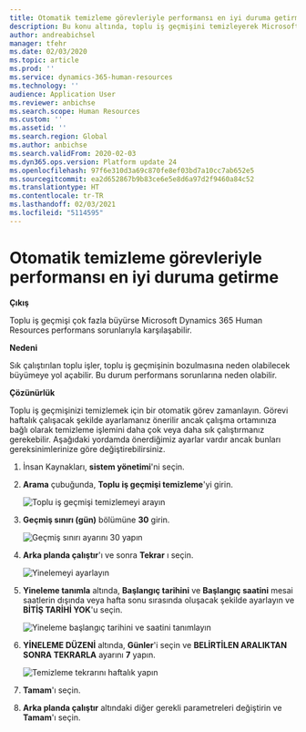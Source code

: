 ```yaml
---
title: Otomatik temizleme görevleriyle performansı en iyi duruma getirme
description: Bu konu altında, toplu iş geçmişini temizleyerek Microsoft Dynamics 365 Human Resources ile ilgili bazı performans sorunlarının nasıl çözüleceğini açıklamaktadır.
author: andreabichsel
manager: tfehr
ms.date: 02/03/2020
ms.topic: article
ms.prod: ''
ms.service: dynamics-365-human-resources
ms.technology: ''
audience: Application User
ms.reviewer: anbichse
ms.search.scope: Human Resources
ms.custom: ''
ms.assetid: ''
ms.search.region: Global
ms.author: anbichse
ms.search.validFrom: 2020-02-03
ms.dyn365.ops.version: Platform update 24
ms.openlocfilehash: 97f6e310d3a69c870fe8ef03bd7a10cc7ab652e5
ms.sourcegitcommit: ea2d652867b9b83ce6e5e8d6a97d2f9460a84c52
ms.translationtype: HT
ms.contentlocale: tr-TR
ms.lasthandoff: 02/03/2021
ms.locfileid: "5114595"
---
```

# <a name="optimize-performance-with-auto-cleanup-tasks"></a>Otomatik temizleme görevleriyle performansı en iyi duruma getirme

**Çıkış**

Toplu iş geçmişi çok fazla büyürse Microsoft Dynamics 365 Human Resources performans sorunlarıyla karşılaşabilir.

**Nedeni**

Sık çalıştırılan toplu işler, toplu iş geçmişinin bozulmasına neden olabilecek büyümeye yol açabilir. Bu durum performans sorunlarına neden olabilir. 

**Çözünürlük**

Toplu iş geçmişinizi temizlemek için bir otomatik görev zamanlayın. Görevi haftalık çalışacak şekilde ayarlamanız önerilir ancak çalışma ortamınıza bağlı olarak temizleme işlemini daha çok veya daha sık çalıştırmanız gerekebilir. Aşağıdaki yordamda önerdiğimiz ayarlar vardır ancak bunları gereksinimlerinize göre değiştirebilirsiniz.

1. İnsan Kaynakları, **sistem yönetimi**'ni seçin.

2. **Arama** çubuğunda, **Toplu iş geçmişi temizleme**'yi girin.

   ![Toplu iş geçmişi temizlemeyi arayın](media/talent-batch-history-cleanup-search-bar.png)

3. **Geçmiş sınırı (gün)** bölümüne **30** girin.

   ![Geçmiş sınırı ayarını 30 yapın](media/talent-batch-history-cleanup-history-limit.png)

4. **Arka planda çalıştır**'ı ve sonra **Tekrar** ı seçin.

   ![Yinelemeyi ayarlayın](media/talent-batch-history-cleanup-recurrence.png)

5. **Yineleme tanımla** altında, **Başlangıç tarihini** ve **Başlangıç saatini** mesai saatlerin dışında veya hafta sonu sırasında oluşacak şekilde ayarlayın ve **BİTİŞ TARİHİ YOK**'u seçin. 

   ![Yineleme başlangıç tarihini ve saatini tanımlayın](media/talent-batch-history-cleanup-define-recurrence.png)

6. **YİNELEME DÜZENİ** altında, **Günler**'i seçin ve **BELİRTİLEN ARALIKTAN SONRA TEKRARLA** ayarını **7** yapın.

   ![Temizleme tekrarını haftalık yapın](media/talent-batch-history-cleanup-recurrence-pattern.png)

7. **Tamam**'ı seçin.

8. **Arka planda çalıştır** altındaki diğer gerekli parametreleri değiştirin ve **Tamam**'ı seçin.


